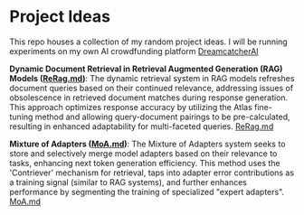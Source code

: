 # Project Ideas
 This repo houses a collection of my random project ideas. I will be running experiments on my own AI crowdfunding platform [DreamcatcherAI](https://www.dreamcatcherai.org)

**Dynamic Document Retrieval in Retrieval Augmented Generation (RAG) Models ([ReRag.md](ReRag.md))**:
The dynamic retrieval system in RAG models refreshes document queries based on their continued relevance, addressing issues of obsolescence in retrieved document matches during response generation. This approach optimizes response accuracy by utilizing the Atlas fine-tuning method and allowing query-document pairings to be pre-calculated, resulting in enhanced adaptability for multi-faceted queries. [ReRag.md](ReRag.md)

**Mixture of Adapters ([MoA.md](MoA.md))**:
The Mixture of Adapters system seeks to store and selectively merge model adapters based on their relevance to tasks, enhancing next token generation efficiency. This method uses the 'Contriever' mechanism for retrieval, taps into adapter error contributions as a training signal (similar to RAG systems), and further enhances performance by segmenting the training of specialized "expert adapters". [MoA.md](MoA.md)
